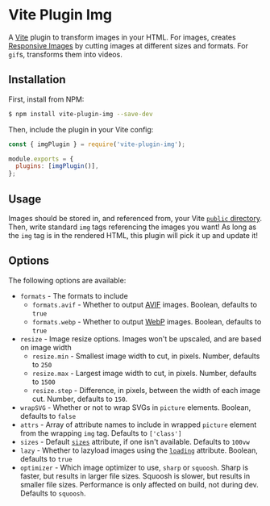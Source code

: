 # Vite Plugin Img

A [Vite](https://vitejs.dev/) plugin to transform images in your HTML. For images, creates [Responsive Images](https://developer.mozilla.org/en-US/docs/Learn/HTML/Multimedia_and_embedding/Responsive_images) by cutting images at different sizes and formats. For `gif`s, transforms them into videos.

## Installation

First, install from NPM:

```bash
$ npm install vite-plugin-img --save-dev
```

Then, include the plugin in your Vite config:

```js
const { imgPlugin } = require('vite-plugin-img');

module.exports = {
  plugins: [imgPlugin()],
};
```

## Usage

Images should be stored in, and referenced from, your Vite [`public` directory](https://vitejs.dev/guide/assets.html#the-public-directory). Then, write standard `img` tags referencing the images you want! As long as the `img` tag is in the rendered HTML, this plugin will pick it up and update it!

## Options

The following options are available:

- `formats` - The formats to include
  - `formats.avif` - Whether to output [AVIF](https://jakearchibald.com/2020/avif-has-landed/) images. Boolean, defaults to `true`
  - `formats.webp` - Whether to output [WebP](https://developers.google.com/speed/webp) images. Boolean, defaults to `true`
- `resize` - Image resize options. Images won't be upscaled, and are based on image width
  - `resize.min` - Smallest image width to cut, in pixels. Number, defaults to `250`
  - `resize.max` - Largest image width to cut, in pixels. Number, defaults to `1500`
  - `resize.step` - Difference, in pixels, between the width of each image cut. Number, defaults to `150`.
- `wrapSVG` - Whether or not to wrap SVGs in `picture` elements. Boolean, defaults to `false`
- `attrs` - Array of attribute names to include in wrapped `picture` element from the wrapping `img` tag. Defaults to `['class']`
- `sizes` - Default [`sizes`](https://developer.mozilla.org/en-US/docs/Web/HTML/Element/img#attr-sizes) attribute, if one isn't available. Defaults to `100vw`
- `lazy` - Whether to lazyload images using the [`loading`](https://developer.mozilla.org/en-US/docs/Web/HTML/Element/img#attr-loading) attribute. Boolean, defaults to `true`
- `optimizer` - Which image optimizer to use, `sharp` or `squoosh`. Sharp is faster, but results in larger file sizes. Squoosh is slower, but results in smaller file sizes. Performance is only affected on build, not during dev. Defaults to `squoosh`.
